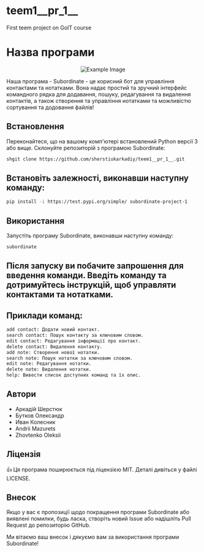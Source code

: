 # teem1__pr_1__
First teem project on GoIT course

# Назва програми
<div align="center">
  <img src="D:\project\teem1__pr_1__\src\subordinate\Logo.png" alt="Example Image">
</div>

Наша програма - Subordinate - це корисний бот для управління контактами та нотатками. Вона надає простий та зручний інтерфейс командного рядка для додавання, пошуку, редагування та видалення контактів, а також створення та управління нотатками та можливістю сортування та додовання файлів! 

## Встановлення
Переконайтеся, що на вашому комп'ютері встановлений Python версії 3 або вище.
Склонуйте репозиторій з програмою Subordinate:

```sh
shgit clone https://github.com/sherstiukarkadiy/teem1__pr_1__.git
```

## Встановіть залежності, виконавши наступну команду:

```sh
pip install -i https://test.pypi.org/simple/ subordinate-project-1
```

## Використання

Запустіть програму Subordinate, виконавши наступну команду:

```sh
subordinate
```

## Після запуску ви побачите запрошення для введення команди. Введіть команду та дотримуйтесь інструкцій, щоб управляти контактами та нотатками.

## Приклади команд:

```sh
add contact: Додати новий контакт.
search contact: Пошук контакту за ключовим словом.
edit contact: Редагування інформації про контакт.
delete contact: Видалення контакту.
add note: Створення нової нотатки.
search note: Пошук нотатки за ключовим словом.
edit note: Редагування нотатки.
delete note: Видалення нотатки.
help: Вивести список доступних команд та їх опис.
```

## Автори
- Аркадій Шерстюк
- Бутков Олександр
- Иван Колесник
- Andrii Mazurets
- Zhovtenko Oleksii


## Ліцензія
:+1: Ця програма поширюється під ліцензією MIT. Деталі дивіться у файлі LICENSE.

## Внесок
Якщо у вас є пропозиції щодо покращення програми Subordinate або виявлені помилки, будь ласка, створіть новий Issue або надішліть Pull Request до репозиторію GitHub.

Ми вітаємо ваш внесок і дякуємо вам за використання програми Subordinate!
